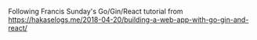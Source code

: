 Following Francis Sunday's Go/Gin/React tutorial from https://hakaselogs.me/2018-04-20/building-a-web-app-with-go-gin-and-react/